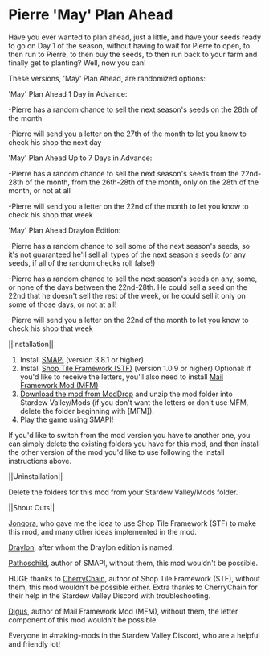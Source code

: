 # Pierre 'May' Plan Ahead
Have you ever wanted to plan ahead, just a little, and have your seeds ready to go on Day 1 of the season, without having to wait for Pierre to open, to then run to Pierre, to then buy the seeds, to then run back to your farm and finally get to planting? Well, now you can!

These versions, 'May' Plan Ahead, are randomized options:

'May' Plan Ahead 1 Day in Advance:

-Pierre has a random chance to sell the next season's seeds on the 28th of the month

-Pierre will send you a letter on the 27th of the month to let you know to check his shop the next day


'May' Plan Ahead Up to 7 Days in Advance:

-Pierre has a random chance to sell the next season's seeds from the 22nd-28th of the month, from the 26th-28th of the month, only on the 28th of the month, or not at all

-Pierre will send you a letter on the 22nd of the month to let you know to check his shop that week


'May' Plan Ahead Draylon Edition:

-Pierre has a random chance to sell some of the next season's seeds, so it's not guaranteed he'll sell all types of the next season's seeds (or any seeds, if all of the random checks roll false!)

-Pierre has a random chance to sell the next season's seeds on any, some, or none of the days between the 22nd-28th. He could sell a seed on the 22nd that he doesn't sell the rest of the week, or he could sell it only on some of those days, or not at all!

-Pierre will send you a letter on the 22nd of the month to let you know to check his shop that week


||Installation||

1. Install <a href="https://smapi.io/">SMAPI</a> (version 3.8.1 or higher)
2. Install  <a href="https://www.nexusmods.com/stardewvalley/mods/5005">Shop Tile Framework (STF)</a> (version 1.0.9 or higher)
Optional: if you'd like to receive the letters, you'll also need to install <a href="https://www.nexusmods.com/stardewvalley/mods/1536">Mail Framework Mod (MFM)</a>
3. <a href="https://www.moddrop.com/stardew-valley/mods/1036738-pierre-plans-ahead">Download the mod from ModDrop</a> and unzip the mod folder into Stardew Valley/Mods (if you don't want the letters or don't use MFM, delete the folder beginning with [MFM]).
4. Play the game using SMAPI!


If you'd like to switch from the mod version you have to another one, you can simply delete the existing folders you have for this mod, and then install the other version of the mod you'd like to use following the install instructions above.


||Uninstallation||

Delete the folders for this mod from your Stardew Valley/Mods folder.


||Shout Outs||

<a href="https://www.nexusmods.com/stardewvalley/users/88107803?tab=user+files">Jonqora</a>, who gave me the idea to use Shop Tile Framework (STF) to make this mod, and many other ideas implemented in the mod.

<a href="https://www.nexusmods.com/stardewvalley/users/8049772?tab=user+files">Draylon</a>, after whom the Draylon edition is named.

<a href="https://www.nexusmods.com/stardewvalley/users/1552317?tab=user+files">Pathoschild</a>, author of SMAPI, without them, this mod wouldn't be possible.

HUGE thanks to <a href="https://www.nexusmods.com/stardewvalley/users/3590100?tab=user+files">CherryChain</a>, author of Shop Tile Framework (STF), without them, this mod wouldn't be possible either. Extra thanks to CherryChain for their help in the Stardew Valley Discord with troubleshooting. 

<a href="https://www.nexusmods.com/stardewvalley/users/2186381?tab=user+files">Digus</a>, author of Mail Framework Mod (MFM), without them, the letter component of this mod wouldn't be possible.

Everyone in #making-mods in the Stardew Valley Discord, who are a helpful and friendly lot!
